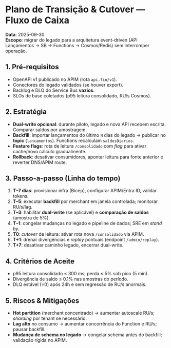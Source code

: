 # Plano de Transição & Cutover — Fluxo de Caixa

**Data**: 2025-09-30  
**Escopo**: migrar do legado para a arquitetura event-driven (API Lançamentos → SB → Functions → Cosmos/Redis) sem interromper operação.

## 1. Pré-requisitos
- OpenAPI v1 publicado no APIM (rota `api.fin/v1`).
- Conectores do legado validados (se houver export).
- Backlog e DLQ do Service Bus **vazios**.
- SLOs de base coletados (p95 leitura consolidado, RU/s Cosmos).

## 2. Estratégia
- **Dual-write opcional**: durante piloto, legado e nova API recebem escrita. Comparar saldos por amostragem.
- **Backfill**: importar lançamentos do último `N` dias do legado → publicar no **topic** (`lancamentos`). Functions recalculam `saldosDiarios`.
- **Feature flags**: rota de leitura `/consolidado` com *flag* para ativar cache/novo cálculo gradualmente.
- **Rollback**: desativar consumidores, apontar leitura para fonte anterior e reverter DNS/APIM route.

## 3. Passo-a-passo (Linha do tempo)
1) **T–7 dias**: provisionar infra (Bicep), configurar APIM/Entra ID, validar tokens.  
2) **T–5**: executar **backfill** por merchant em janela controlada; monitorar RU/s/lag.  
3) **T–3**: habilitar **dual-write** (se aplicável) e **comparação de saldos** (amostra de 5%).  
4) **T–1**: congelar mudanças no legado e pipeline de dados; SRE em *stand by*.  
5) **T0**: *cutover* de leitura: ativar rota nova `/consolidado` via APIM.  
6) **T+1**: drenar divergências e *replay* pontuais (endpoint `/admin/replay`).  
7) **T+7**: desativar caminho legado, encerrar dual-write.

## 4. Critérios de Aceite
- p95 leitura consolidado ≤ 300 ms; perda ≤ 5% sob pico (5 min).  
- Divergência de saldo ≤ 0.1% nas amostras do período.  
- DLQ estável (=0) após 24h e sem regressão de RU/s anormais.

## 5. Riscos & Mitigações
- **Hot partition** (merchant concentrado) → aumentar autoscale RU/s; *sharding* por tenant se necessário.  
- **Lag alto** no consumo → aumentar concorrência do Function e RU/s; pausar backfill.  
- **Mudança de schema no legado** → congelar schema antes do backfill; validação rígida no APIM.
